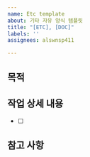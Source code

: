 ```yaml
---
name: Etc template
about: 기타 자유 양식 템플릿
title: "[ETC], [DOC]"
labels: ''
assignees: alswnsp411

---
```


## 목적

>

## 작업 상세 내용

- [ ]

## 참고 사항
